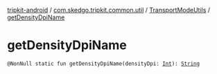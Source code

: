 [tripkit-android](../../index.md) / [com.skedgo.tripkit.common.util](../index.md) / [TransportModeUtils](index.md) / [getDensityDpiName](./get-density-dpi-name.md)

# getDensityDpiName

`@NonNull static fun getDensityDpiName(densityDpi: `[`Int`](https://kotlinlang.org/api/latest/jvm/stdlib/kotlin/-int/index.html)`): `[`String`](https://kotlinlang.org/api/latest/jvm/stdlib/kotlin/-string/index.html)